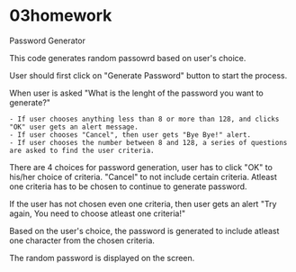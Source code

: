 # 03homework
Password Generator

This code generates random passowrd based on user's choice.

User should first click on "Generate Password" button to
start the process.

When user is asked "What is the lenght of the password you want to generate?" 

    - If user chooses anything less than 8 or more than 128, and clicks "OK" user gets an alert message.
    - If user chooses "Cancel", then user gets "Bye Bye!" alert.
    - If user chooses the number between 8 and 128, a series of questions are asked to find the user criteria.

There are 4 choices for password generation, user has to click "OK" to his/her choice of criteria. "Cancel"
to not include certain criteria. Atleast one criteria has to be chosen to continue to generate password.

If the user has not chosen even one criteria, then user gets an alert 
"Try again, You need to choose atleast one criteria!"

Based on the user's choice, the password is generated to include atleast one character from the chosen criteria.

The random password is displayed on the screen.
